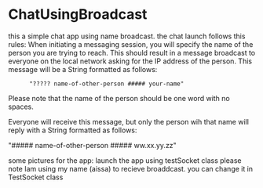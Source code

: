 # ChatUsingBroadcast
this a simple chat app using name broadcast. the chat launch follows this rules:
When initiating a messaging session, you will specify the name of the person you are trying to reach. This
should result in a message broadcast to everyone on the local network asking for the IP address
of the person. This message will be a String formatted as follows: 

          "????? name-of-other-person ##### your-name" 

Please note that the name of the person should be one word with no spaces.

Everyone will receive this message, but only the person wih that name will reply with a String formatted as follows: 

"##### name-of-other-person ##### ww.xx.yy.zz" 




some pictures for the app:
launch the app using testSocket class
please note Iam using my name (aissa) to recieve broaddcast. you can change it in TestSocket class
